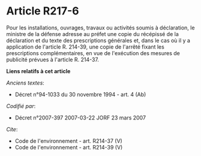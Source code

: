 # Article R217-6

Pour les installations, ouvrages, travaux ou activités soumis à déclaration, le ministre de la défense adresse au préfet une
copie du récépissé de la déclaration et du texte des prescriptions générales et, dans le cas où il y a application de
l'article R. 214-39, une copie de l'arrêté fixant les prescriptions complémentaires, en vue de l'exécution des mesures de
publicité prévues à l'article R. 214-37.

**Liens relatifs à cet article**

_Anciens textes_:

  - Décret n°94-1033 du 30 novembre 1994 - art. 4 (Ab)

_Codifié par_:

  - Décret n°2007-397 2007-03-22 JORF 23 mars 2007

_Cite_:

  - Code de l'environnement - art. R214-37 (V)
  - Code de l'environnement - art. R214-39 (V)
